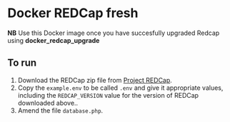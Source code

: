 # Docker REDCap fresh

**NB** Use this Docker image once you have succesfully upgraded Redcap using **docker_redcap_upgrade**

## To run

1. Download the REDCap zip file from [Project REDCap](https://community.projectredcap.org/index.html).
2. Copy the `example.env` to be called `.env` and give it appropriate values, including the `REDCAP_VERSION` value for the version of REDCap downloaded above..
3. Amend the file `database.php`.
